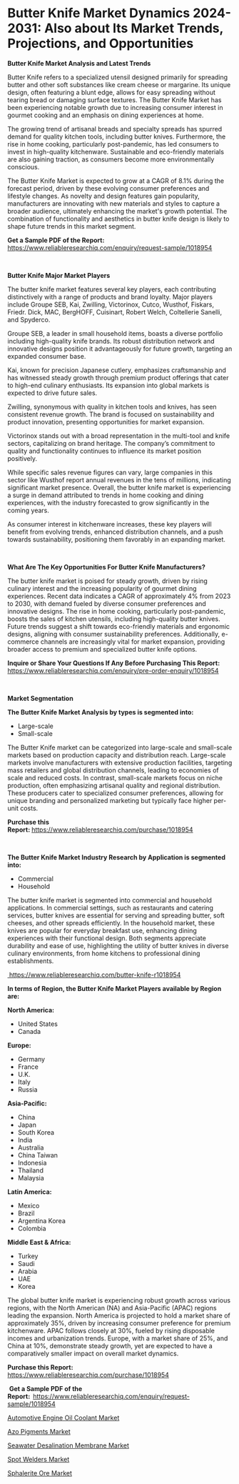 <p><h1>Butter Knife Market Dynamics 2024-2031: Also about Its Market Trends, Projections, and Opportunities</h1></p><p><strong>Butter Knife Market Analysis and Latest Trends</strong></p>
<p><p>Butter Knife refers to a specialized utensil designed primarily for spreading butter and other soft substances like cream cheese or margarine. Its unique design, often featuring a blunt edge, allows for easy spreading without tearing bread or damaging surface textures. The Butter Knife Market has been experiencing notable growth due to increasing consumer interest in gourmet cooking and an emphasis on dining experiences at home. </p><p>The growing trend of artisanal breads and specialty spreads has spurred demand for quality kitchen tools, including butter knives. Furthermore, the rise in home cooking, particularly post-pandemic, has led consumers to invest in high-quality kitchenware. Sustainable and eco-friendly materials are also gaining traction, as consumers become more environmentally conscious. </p><p>The Butter Knife Market is expected to grow at a CAGR of 8.1% during the forecast period, driven by these evolving consumer preferences and lifestyle changes. As novelty and design features gain popularity, manufacturers are innovating with new materials and styles to capture a broader audience, ultimately enhancing the market's growth potential. The combination of functionality and aesthetics in butter knife design is likely to shape future trends in this market segment.</p></p>
<p><strong>Get a Sample PDF of the Report:&nbsp;</strong> <a href="https://www.reliableresearchiq.com/enquiry/request-sample/1018954">https://www.reliableresearchiq.com/enquiry/request-sample/1018954</a></p>
<p>&nbsp;</p>
<p><strong>Butter Knife Major Market Players</strong></p>
<p><p>The butter knife market features several key players, each contributing distinctively with a range of products and brand loyalty. Major players include Groupe SEB, Kai, Zwilling, Victorinox, Cutco, Wusthof, Fiskars, Friedr. Dick, MAC, BergHOFF, Cuisinart, Robert Welch, Coltellerie Sanelli, and Spyderco. </p><p>Groupe SEB, a leader in small household items, boasts a diverse portfolio including high-quality knife brands. Its robust distribution network and innovative designs position it advantageously for future growth, targeting an expanded consumer base.</p><p>Kai, known for precision Japanese cutlery, emphasizes craftsmanship and has witnessed steady growth through premium product offerings that cater to high-end culinary enthusiasts. Its expansion into global markets is expected to drive future sales.</p><p>Zwilling, synonymous with quality in kitchen tools and knives, has seen consistent revenue growth. The brand is focused on sustainability and product innovation, presenting opportunities for market expansion. </p><p>Victorinox stands out with a broad representation in the multi-tool and knife sectors, capitalizing on brand heritage. The company’s commitment to quality and functionality continues to influence its market position positively.</p><p>While specific sales revenue figures can vary, large companies in this sector like Wusthof report annual revenues in the tens of millions, indicating significant market presence. Overall, the butter knife market is experiencing a surge in demand attributed to trends in home cooking and dining experiences, with the industry forecasted to grow significantly in the coming years.</p><p>As consumer interest in kitchenware increases, these key players will benefit from evolving trends, enhanced distribution channels, and a push towards sustainability, positioning them favorably in an expanding market.</p></p>
<p>&nbsp;</p>
<p><strong>What Are The Key Opportunities For Butter Knife Manufacturers?</strong></p>
<p><p>The butter knife market is poised for steady growth, driven by rising culinary interest and the increasing popularity of gourmet dining experiences. Recent data indicates a CAGR of approximately 4% from 2023 to 2030, with demand fueled by diverse consumer preferences and innovative designs. The rise in home cooking, particularly post-pandemic, boosts the sales of kitchen utensils, including high-quality butter knives. Future trends suggest a shift towards eco-friendly materials and ergonomic designs, aligning with consumer sustainability preferences. Additionally, e-commerce channels are increasingly vital for market expansion, providing broader access to premium and specialized butter knife options.</p></p>
<p><strong>Inquire or Share Your Questions If Any Before Purchasing This Report:</strong> <a href="https://www.reliableresearchiq.com/enquiry/pre-order-enquiry/1018954">https://www.reliableresearchiq.com/enquiry/pre-order-enquiry/1018954</a></p>
<p>&nbsp;</p>
<p><strong>Market Segmentation</strong></p>
<p><strong>The Butter Knife Market Analysis by types is segmented into:</strong></p>
<p><ul><li>Large-scale</li><li>Small-scale</li></ul></p>
<p><p>The Butter Knife market can be categorized into large-scale and small-scale markets based on production capacity and distribution reach. Large-scale markets involve manufacturers with extensive production facilities, targeting mass retailers and global distribution channels, leading to economies of scale and reduced costs. In contrast, small-scale markets focus on niche production, often emphasizing artisanal quality and regional distribution. These producers cater to specialized consumer preferences, allowing for unique branding and personalized marketing but typically face higher per-unit costs.</p></p>
<p><strong>Purchase this Report:&nbsp;</strong><a href="https://www.reliableresearchiq.com/purchase/1018954">https://www.reliableresearchiq.com/purchase/1018954</a></p>
<p>&nbsp;</p>
<p><strong>The Butter Knife Market Industry Research by Application is segmented into:</strong></p>
<p><ul><li>Commercial</li><li>Household</li></ul></p>
<p><p>The butter knife market is segmented into commercial and household applications. In commercial settings, such as restaurants and catering services, butter knives are essential for serving and spreading butter, soft cheeses, and other spreads efficiently. In the household market, these knives are popular for everyday breakfast use, enhancing dining experiences with their functional design. Both segments appreciate durability and ease of use, highlighting the utility of butter knives in diverse culinary environments, from home kitchens to professional dining establishments.</p></p>
<p><a href="https://www.reliableresearchiq.com/butter-knife-r1018954">&nbsp;https://www.reliableresearchiq.com/butter-knife-r1018954</a></p>
<p><strong>In terms of Region, the Butter Knife Market Players available by Region are:</strong></p>
<p>
    <p> <strong> North America: </strong>
        <ul>
            <li>United States</li>
            <li>Canada</li>
        </ul>
        </p> 
    <p> <strong> Europe: </strong>
        <ul>
            <li>Germany</li>
            <li>France</li>
            <li>U.K.</li>
            <li>Italy</li>
            <li>Russia</li>
        </ul>
        </p> 
    <p> <strong> Asia-Pacific: </strong>
        <ul>
            <li>China</li>
            <li>Japan</li>
            <li>South Korea</li>
            <li>India</li>
            <li>Australia</li>
            <li>China Taiwan</li>
            <li>Indonesia</li>
            <li>Thailand</li>
            <li>Malaysia</li>
        </ul>
        </p> 
    <p> <strong> Latin America: </strong>
        <ul>
            <li>Mexico</li>
            <li>Brazil</li>
            <li>Argentina Korea</li>
            <li>Colombia</li>
        </ul>
        </p> 
    <p> <strong> Middle East & Africa: </strong>
        <ul>
            <li>Turkey</li>
            <li>Saudi</li>
            <li>Arabia</li>
            <li>UAE</li>
            <li>Korea</li>
        </ul>
    </p>
    </p>
<p><p>The global butter knife market is experiencing robust growth across various regions, with the North American (NA) and Asia-Pacific (APAC) regions leading the expansion. North America is projected to hold a market share of approximately 35%, driven by increasing consumer preference for premium kitchenware. APAC follows closely at 30%, fueled by rising disposable incomes and urbanization trends. Europe, with a market share of 25%, and China at 10%, demonstrate steady growth, yet are expected to have a comparatively smaller impact on overall market dynamics.</p></p>
<p><strong>Purchase this Report: </strong><a href="https://www.reliableresearchiq.com/purchase/1018954">https://www.reliableresearchiq.com/purchase/1018954</a></p>
<p>&nbsp;<strong>Get a Sample PDF of the Report:&nbsp;&nbsp;</strong><a href="https://www.reliableresearchiq.com/enquiry/request-sample/1018954">https://www.reliableresearchiq.com/enquiry/request-sample/1018954</a></p>
<p><strong></strong></p>
<p><p><a href="https://issuu.com/reportprime-2/docs/automotive-engine-oil-coolant-marke_c09c7ac9cdef30">Automotive Engine Oil Coolant Market</a></p><p><a href="https://issuu.com/reportprime-2/docs/azo-pigments-market-size-2030.pptx_65fb8de90502c8">Azo Pigments Market</a></p><p><a href="https://medium.com/@rosslarkin1962/the-seawater-desalination-membrane-industry-analysis-report-offers-a-comprehensive-and-current-355575ab673b?postPublishedType=initial">Seawater Desalination Membrane Market</a></p><p><a href="https://medium.com/@paul.morrison8567/the-spot-welders-market-is-experiencing-higher-than-anticipated-demand-compared-to-pre-pandemic-71fc6e314ea1">Spot Welders Market</a></p><p><a href="https://www.linkedin.com/pulse/strategic-insights-global-sphalerite-ore-market-trends-or6ce?trackingId=ywpyo5ByTXSDwNUepL3oCg%3D%3D">Sphalerite Ore Market</a></p></p>